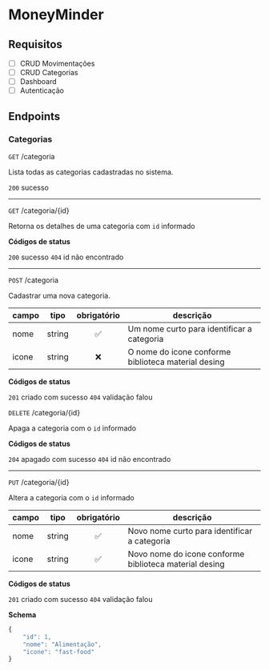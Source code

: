 # MoneyMinder
## Requisitos 

- [ ] CRUD Movimentações
- [ ] CRUD Categorias
- [ ] Dashboard
- [ ] Autenticação

## Endpoints

### Categorias

`GET` /categoria

Lista todas as categorias cadastradas no sistema.

`200` sucesso

---

`GET` /categoria/{id}

Retorna os detalhes de uma categoria com `id` informado

**Códigos de status**

`200` sucesso
`404` id não encontrado

---

`POST` /categoria

Cadastrar uma nova categoria.

| campo | tipo | obrigatório | descrição 
|-------|------|:-------------:|----------
| nome|string|✅|Um nome curto para identificar a categoria
|icone|string|❌|O nome do icone conforme biblioteca material desing

**Códigos de status**

`201` criado com sucesso
`404` validação falou

`DELETE` /categoria/{id}

Apaga a categoria com o `id` informado

**Códigos de status**

`204` apagado com sucesso
`404` id não encontrado

---

`PUT` /categoria/{id}

Altera a categoria com o `id` informado

| campo | tipo | obrigatório | descrição 
|-------|------|:-------------:|----------
| nome|string|✅|Novo nome curto para identificar a categoria
|icone|string|✅|Novo nome do icone conforme biblioteca material desing

**Códigos de status**

`201` criado com sucesso
`404` validação falou

**Schema**

```js
{
    "id": 1,
    "nome": "Alimentação",
    "icone": "fast-food" 
}
```